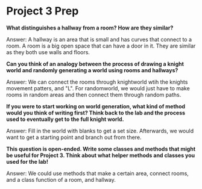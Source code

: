 # Project 3 Prep

**What distinguishes a hallway from a room? How are they similar?**

Answer: A hallway is an area that is small and has curves that connect to a room. A room is a big open space that can have a door in it. They are similar as they both use walls and floors.

**Can you think of an analogy between the process of 
drawing a knight world and randomly generating a world 
using rooms and hallways?**

Answer: We can connect the rooms through knightworld wtih the knights movement patters, and "L". For randomworld, we would just have to make rooms in random areas and then connect them through random paths.


**If you were to start working on world generation, what kind of method would you think of writing first? 
Think back to the lab and the process used to eventually 
get to the full knight world.**

Answer: Fill in the world with blanks to get a set size. Afterwards, we would want to get a starting point and branch out from there.


**This question is open-ended. Write some classes 
and methods that might be useful for Project 3. Think 
about what helper methods and classes you used for the lab!**

Answer: We could use methods that make a certain area, connect rooms, and a class function of a room, and hallway.
